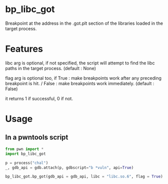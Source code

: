 # bp_libc_got

Breakpoint at the address in the .got.plt section of the libraries loaded in the target process.

# Features

libc arg is optional, if not specified, the script will attempt to find the libc paths in the target process. (default : None)

flag arg is optional too, if True : make breakpoints work after any preceding breakpoint is hit. / False : make breakpoints work immediately. (default : False)

it returns 1 if successful, 0 if not.

# Usage

## In a pwntools script

```python
from pwn import *
import bp_libc_got

p = process("chal")
_, gdb_api = gdb.attach(p, gdbscript="b *vuln", api=True)

bp_libc_got.bp_got(gdb_api = gdb_api, libc = "libc.so.6", flag = True)
```
